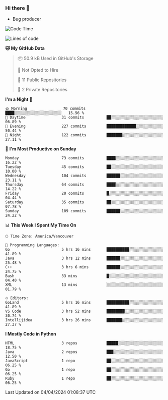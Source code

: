 ### Hi there 👋
* Bug producer


<!--START_SECTION:waka-->
![Code Time](http://img.shields.io/badge/Code%20Time-1%2C197%20hrs%2010%20mins-blue)

![Lines of code](https://img.shields.io/badge/From%20Hello%20World%20I%27ve%20Written-159.6%20thousand%20lines%20of%20code-blue)

**🐱 My GitHub Data** 

> 📦 50.9 kB Used in GitHub's Storage 
 > 
> 🚫 Not Opted to Hire
 > 
> 📜 11 Public Repositories 
 > 
> 🔑 2 Private Repositories 
 > 
**I'm a Night 🦉** 

```text
🌞 Morning                70 commits          ████░░░░░░░░░░░░░░░░░░░░░   15.56 % 
🌆 Daytime                31 commits          ██░░░░░░░░░░░░░░░░░░░░░░░   06.89 % 
🌃 Evening                227 commits         █████████████░░░░░░░░░░░░   50.44 % 
🌙 Night                  122 commits         ███████░░░░░░░░░░░░░░░░░░   27.11 % 
```
📅 **I'm Most Productive on Sunday** 

```text
Monday                   73 commits          ████░░░░░░░░░░░░░░░░░░░░░   16.22 % 
Tuesday                  45 commits          ██░░░░░░░░░░░░░░░░░░░░░░░   10.00 % 
Wednesday                104 commits         ██████░░░░░░░░░░░░░░░░░░░   23.11 % 
Thursday                 64 commits          ████░░░░░░░░░░░░░░░░░░░░░   14.22 % 
Friday                   20 commits          █░░░░░░░░░░░░░░░░░░░░░░░░   04.44 % 
Saturday                 35 commits          ██░░░░░░░░░░░░░░░░░░░░░░░   07.78 % 
Sunday                   109 commits         ██████░░░░░░░░░░░░░░░░░░░   24.22 % 
```


📊 **This Week I Spent My Time On** 

```text
🕑︎ Time Zone: America/Vancouver

💬 Programming Languages: 
Go                       5 hrs 16 mins       ██████████░░░░░░░░░░░░░░░   41.89 % 
Java                     3 hrs 12 mins       ██████░░░░░░░░░░░░░░░░░░░   25.48 % 
C++                      3 hrs 6 mins        ██████░░░░░░░░░░░░░░░░░░░   24.75 % 
Bash                     33 mins             █░░░░░░░░░░░░░░░░░░░░░░░░   04.40 % 
XML                      13 mins             ░░░░░░░░░░░░░░░░░░░░░░░░░   01.79 % 

🔥 Editors: 
GoLand                   5 hrs 16 mins       ██████████░░░░░░░░░░░░░░░   41.89 % 
VS Code                  3 hrs 52 mins       ████████░░░░░░░░░░░░░░░░░   30.74 % 
Intellijidea             3 hrs 26 mins       ███████░░░░░░░░░░░░░░░░░░   27.37 % 
```

**I Mostly Code in Python** 

```text
HTML                     3 repos             █████░░░░░░░░░░░░░░░░░░░░   18.75 % 
Java                     2 repos             ███░░░░░░░░░░░░░░░░░░░░░░   12.50 % 
JavaScript               1 repo              ██░░░░░░░░░░░░░░░░░░░░░░░   06.25 % 
Go                       1 repo              ██░░░░░░░░░░░░░░░░░░░░░░░   06.25 % 
Ruby                     1 repo              ██░░░░░░░░░░░░░░░░░░░░░░░   06.25 % 
```




 Last Updated on 04/04/2024 01:08:37 UTC
<!--END_SECTION:waka-->
